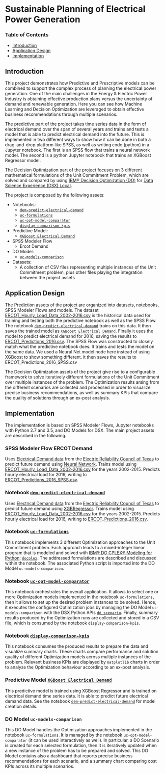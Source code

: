 # Sustainable Planning of Electrical Power Generation #

### Table of Contents ###
- [Introduction](#intro)
- [Application Design](#design)
- [Implementation](#impl)

## Introduction ##
<a id=intro ></a>

This project demonstrates how Predictive and Prescriptive models can be combined to support the complex process of planning the electrical power generation. One of the main challenges in the Energy & Electric Power Industry is obtaining effective production plans versus the uncertainty of demand and renewable generation. Here you can see how Machine Learning and Decision Optimization are leveraged to obtain effective business recommendations through multiple scenarios.

The predictive part of the project takes time series data in the form of electrical demand over the span of several years and trains and tests a model that is able to predict electrical demand into the future. This is implemented in two different ways to show how it can be done in both a drag-and-drop platform like SPSS, as well as writing code (python) in a Jupyter notebook. The first is an SPSS flow that trains a neural network model. The second is a python Jupyter notebook that trains an XGBoost Regressor model.

The Decision Optimization part of the project focuses on 3 different mathematical formulations of the Unit Commitment Problem, which are solved
and compared by using 
[IBM&reg; Decision Optimization (DO)](https://content-dsxlocal.mybluemix.net/docs/content/DODS/DODS_home.html) 
for [Data Science Experience (DSX) Local](https://content-dsxlocal.mybluemix.net/).

The project is composed by the following assets:
- Notebooks:
  - [`dem-predict-electrical-demand`](#notebook-dem-predict-electrical-demand)
  - [`uc-formulations`](#n-forms)
  - [`uc-opt-model-comparator`](#n-comp)
  - [`display-comparison-kpis`](#n-kpis)
- Predictive Model:
  - [`XGBoost Electrical Demand`](#predictive-model-xgboost-electrical-demand)
- SPSS Modeler Flow
  - Ercot Demand
- DO Model:
  - [`uc-models-comparison`](#domod)
- Datasets:
  - A collection of CSV files representing multiple instances of the Unit Commitment problem, 
  plus other files playing the integration between the project assets
  
  
## Application Design ##
<a id=design ></a>

The Prediction assets of the project are organized into datasets, notebooks, SPSS Modeler Flows and models. 
The dataset [ERCOT_Hourly_Load_Data_2002-2016.csv](datasets/ERCOT_Hourly_Load_Data_2002-2016.csv) is the historical data used for training and testing both the predictive notebook as well as the SPSS Flow. 
The notebook [`dem-predict-electrical-demand`](jupyter/dem-predict-electrical-demand.jupyter-py35.ipynb) trains on this data. 
It then saves the trained model as [`XGBoost Electrical Demand`](models/XGBoost%20Electrical%20Demand).
Finally it uses the model to predict electrical demand for 2016, saving the results to [ERCOT_Predictions_2016.csv](datasets/ERCOT_Predictions_2016.csv).
The SPSS Flow was constructed to closely match what the predictive notebook does. It trains and tests the model on the same data. We used a Neural Net model node here instead of using XGBoost to show something different. it then saves the results to ERCOT_Predictions_2016_SPSS.csv

The Decision Optimization assets of the project give rise to a configurable framework to solve iteratively different formulations of the Unit Commitment 
over multiple instances of the problem. The Optimization results arsing from the different scenarios are collected and 
processed in order to visualize precise business recommendations, as well as summary KPIs that compare the quality of solutions
through an ex-post analysis. <br /> 


## Implementation ##
<a id=impl ></a>

The implementation is based on SPSS Modeler Flows, Jupyter notebooks with Python 2.7 and 3.5, and DO Models for DSX. The main project assets 
are described in the following.

### SPSS Modeler Flow ERCOT Demand

Uses [Electrical Demand data](http://www.ercot.com/gridinfo/load/load_hist/) from the [Electric Reliability Council of Texas](http://www.ercot.com/) 
to predict future demand using [Neural Network](https://www.ibm.com/support/knowledgecenter/en/SS3RA7_18.1.1/modeler_mainhelp_client_ddita/clementine/trainnetnode_general.html). 
Trains model using [ERCOT_Hourly_Load_Data_2002-2016.csv](datasets/ERCOT_Hourly_Load_Data_2002-2016.csv) for the years 2002-2015.
Predicts hourly electrical load for 2016, writing to [ERCOT_Predictions_2016_SPSS.csv](datasets/ERCOT_Predictions_2016_SPSS.csv).

### Notebook [`dem-predict-electrical-demand`](jupyter/dem-predict-electrical-demand.jupyter-py35.ipynb)

Uses [Electrical Demand data](http://www.ercot.com/gridinfo/load/load_hist/) from the [Electric Reliability Council of Texas](http://www.ercot.com/) 
to predict future demand using [XGBRegressor](https://xgboost.readthedocs.io/en/latest/python/python_api.html#xgboost.XGBRegressor). 
Trains model using [ERCOT_Hourly_Load_Data_2002-2016.csv](datasets/ERCOT_Hourly_Load_Data_2002-2016.csv) for the years 2002-2015.
Predicts hourly electrical load for 2016, writing to [ERCOT_Predictions_2016.csv](datasets/ERCOT_Predictions_2016.csv).

### Notebook [`uc-formulations`](jupyter/uc-formulations.jupyter.ipynb) ###
<a id=n-forms ></a>

This notebook implements 3 different Optimization approaches to the Unit Commitment problem. Each approach leads to a 
mixed-integer linear program that is modeled and solved with 
[IBM&reg; DO CPLEX&reg; Modeling for Python](https://developer.ibm.com/docloud/documentation/optimization-modeling/modeling-for-python/): 
[`docplex`](https://pypi.org/project/docplex/). The addressed formulations are described and discussed within the notebook.
The associated Python script is imported into the DO Model `uc-models-comparison`.

### Notebook [`uc-opt-model-comparator`](jupyter/uc-opt-model-comparator.jupyter.ipynb) ###
<a id=n-comp ></a>

This notebook orchestrates the overall application. It allows to select one or more Optimization models implemented in
the notebook `uc-formulations`, then it allows to set up the desired problem instances to be solved. Hence, it executes the 
configured Optimization jobs by managing the DO Model `uc-models-comparison` with the DSX Python APIs 
[`dd_scenario`](https://ibmdecisionoptimization.github.io/dd-scenario-api-doc/). Finally, summary results produced by the 
Optimization runs are collected and stored in a CSV file, which is consumed by the notebook `display-comparison-kpis`.

### Notebook [`display-comparison-kpis`](jupyter/display-comparison-kpis.jupyter.ipynb) ###
<a id=n-kpis ></a>

This notebook consumes the produced results to prepare the data and visualize summary charts. These charts compare 
performance and solution quality of different Optimization models across multiple instances of the problem. Relevant 
business KPIs are displayed by `matplotlib` charts in order to analyze the Optimization behaviour according to an ex-post 
analysis.

### Predictive Model [`XGBoost Electrical Demand`](models/XGBoost%20Electrical%20Demand)

This predictive model is trained using XGBoost Regressor and is trained on electrical demand time series data. 
It is able to predict future electrical demand data. 
See the notebook [`dem-predict-electrical-demand`](jupyter/dem-predict-electrical-demand.jupyter-py35.ipynb) for model creation details.

### DO Model `uc-models-comparison` ###
<a id=domod ></a>

This DO Model handles the Optimization approaches implemented in the notebook `uc-formulations`. It is managed by the
notebook `uc-opt-model-comparator` (it can be used interactively as well). In particular, a DO Scenario is created for each 
selected formulation, then it is iteratively updated when a new instance of the problem has to be prepared and solved. This 
DO Model contains also a dashboard that reports precise business recommendations for each scenario, and a summary chart 
comparing cost KPIs across its multiple scenarios.
